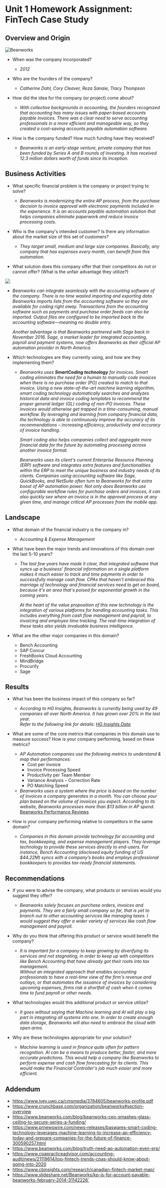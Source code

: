 # Unit 1 Homework Assignment: FinTech Case Study
## Overview and Origin

![Beanworks](https://www.bctechnology.com/tmp/news/D41D8CD98F00B204E9800998ECF8427E73807B18E716092BB5D51861D6C9BF29.jpg)

* When was the company incorporated?

  * *2012*
* Who are the founders of the company? 
  * *Catherine Dahl, Cory Cleaver, Reza Sanaie, Tracy Thompson*
* How did the idea for the company (or project) come about?
  * *With collective backgrounds in accounting, the founders recognized that accounting has many issues with paper-based accounts payable invoices. There was a clear need to serve accounting professionals in a more efficient and manageable way, so they created a cost-saving accounts payable automation software.*
* How is the company funded? How much funding have they received?
  * *Beanworks is an early-stage venture, private company that has been funded by Series A and B rounds of investing. It has received 12.3 million dollars worth of funds since its inception.*

## Business Activities 
* What specific financial problem is the company or project trying to solve?
  * *Beanworks is modernizing the entire AP process, from the purchase decision to invoice approval with electronic payments included in the experience. It is an accounts payable automation solution that helps companies eliminate paperwork and reduce invoice processing costs.*

* Who is the company's intended customer?  Is there any information about the market size of this set of customers?
  * *They target small, medium and large size companies. Basically, any company that has expenses every month, can benefit from this automation.*
* What solution does this company offer that their competitors do not or cannot offer? (What is the unfair advantage they utilize?)

![](.//Images/Capabilities.png)

  * *Beanworks can integrate seamlessly with the accounting software of the company. There is no time wasted importing and exporting data. Beanworks imports lists from the accounting software so they are available for coding right away. Transactions from the accounting software such as payments and purchase order feeds can also be imported. Output files are configured to be imported back to the accounting software—meaning no double entry.*

     *Another advantage is that Beanworks partnered with Sage back in November 2016. Sage, a market leader for integrated accounting, payroll and payment systems, now offers Beanworks as their official AP automation provider in North America.*

* Which technologies are they currently using, and how are they implementing them?
  * *Beanworks uses **SmartCoding technology** for invoices. Smart coding eliminates the need for a human to manually code invoices when there is no purchase order (PO) created to match to that invoice. Using a new state-of-the-art machine learning algorithm, smart coding technology automatically searches and analyzes historical data and invoice coding templates to recommend the proper general ledger (GL) coding of non-PO invoices. These invoices would otherwise get trapped in a time-consuming, manual workflow. By leveraging and learning from company financial data, the technology is able to continuously improve the accuracy of its recommendations – increasing efficiency, productivity and accuracy of invoice handling.*


    *Smart coding also helps companies collect and aggregate more financial data for the future by automating processing across another invoice format.*
        
    *Beanworks uses its client's current Enterprise Resource Planning (ERP) software and integrates extra features and functionalities within the ERP to meet the unique business and industry needs of its clients. Companies using accounting software like Sage, QuickBooks, and NetSuite often turn to Beanworks for that extra boost of AP automation power. Not only does Beanworks use configurable workflow rules for purchase orders and invoices, it can also quickly see where an invoice is in the approval process at any given time, and manage critical AP processes from the mobile app.*

## Landscape
* What domain of the financial industry is the company in? 
  * *Accounting & Expense Management*

* What have been the major trends and innovations of this domain over the last 5-10 years?
  * *The last few years have made it clear, that integrated software that syncs up a business’ financial information on a single platform makes it much easier to track and time payments in order to successfully manage cash flow. CPAs that haven't embraced this marriage of technology and financial services need to get on board, because it's an area that's poised for exponential growth in the coming years.*
      
      *At the heart of the value proposition of this new technology is the integration of various platforms for handling accounting tasks. This includes everything from cash flow management and payroll, to invoicing and employee time tracking. The real-time integration of these tasks also yields invaluable business intelligence.*
* What are the other major companies in this domain?
  * Bench Accounting
  * SAP Concur
  * FreshBooks Cloud Accounting
  * MindBridge
  * Procurify
  * Sage

## Results
* What has been the business impact of this company so far? 
  * *According to HG Insights, Beanworks is currently being used by 49 companies all over North America. It has grown over 20% in the last year.*    
  *Refer to the following link for details:
  [HG Insights Data](https://discovery.hgdata.com/product/beanworks)*

* What are some of the core metrics that companies in this domain use to measure success? How is your company performing, based on these metrics?
  * *AP Automation companies use the following metrics to understand & map their performances:*
      * Cost per invoice
      * Invoice Processing Speed 
      * Productivity per Team Member
      * Variance Analysis – Correction Rate
      * PO Matching Speed
  * *Beanworks uses a system where the price is based on the number of invoices a company generates in a month. You can choose your plan based on the volume of invoices you expect. According to its website, Beanworks processes more than $13 billion in AP spend.*    
  [Beanworks Performance Reviews](https://www.beanworks.com/customer-spotlight/)
      

* How is your company performing relative to competitors in the same domain?
  * *Companies in this domain provide technology for accounting and tax, bookkeeping, and expense management players. They leverage technology to provide these services directly to end-users. For instance, Bench Accounting (disclosed equity funding of US $44.22M) syncs with a company’s books and employs professional bookkeepers to provides tax-ready financial statements.*  

## Recommendations
* If you were to advise the company, what products or services would you suggest they offer?
  * *Beanworks solely focuses on purchase orders, invoices and payments. They are a fairly small company so far, that is yet to branch out to other accounting services like managing taxes. I would suggest they offer a wider variety of services like cash flow management and payroll.*

* Why do you think that offering this product or service would benefit the company?
  * *It is important for a company to keep growing by diverifying its services and not stagnating, in order to keep up with competitors like Bench Accounting that have already got their roots into tax management.    
  Without an integrated approach that enables accounting professionals to have a real-time view of the firm's revenue and outlays, or that automates the issuance of invoices by considering upcoming expenses, firms risk a shortfall of cash when it comes time to fund payroll or other needs.*

* What technologies would this additional product or service utilize?
  * *It goes without saying that Machine learning and AI will play a big part in integrating all systems into one. In order to create enough data storage, Beanworks will also need to embrace the cloud with open arms.*

* Why are these technologies appropriate for your solution?
  * *Machine learning is used in finance quite often for pattern recognition. AI can be a means to produce better, faster, and more accurate predictions. This would help a company like Beanworks to perform expense and cash flow forecasting for its clients. This would make the Financial Controller's job much easier and more efficient.*

## Addendum
* https://www.ivey.uwo.ca/cmsmedia/3784605/beanworks-profile.pdf
* https://www.crunchbase.com/organization/beanworks#section-overview
* https://www.beanworks.com/blog/beanworks-ceo-smashes-glass-ceiling-to-secure-series-a-funding/
* https://www.prnewswire.com/news-releases/baswares-smart-coding-technology-leverages-machine-learning-to-increase-ap-efficiency-today-and-prepare-companies-for-the-future-of-finance-300590257.html
* https://www.beanworks.com/blog/truth-need-ap-automation-even-erp/
* https://www.cpapracticeadvisor.com/accounting-audit/news/21119614/top-fintech-trends-cpas-should-know-about-going-into-2020
* https://www.cbinsights.com/research/canadian-fintech-market-map/
* https://www.slideshare.net/Beanworks/kp-is-for-account-payable-beanworks-february-2014-31142226`